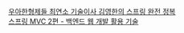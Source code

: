 <a href="https://www.inflearn.com/roadmaps/373">우아한형제들 최연소 기술이사 김영한의 스프링 완전 정복</a>
<br>
<a href="https://www.inflearn.com/course/%EC%8A%A4%ED%94%84%EB%A7%81-mvc-2/dashboard">스프링 MVC 2편 - 백엔드 웹 개발 활용 기술</a>
